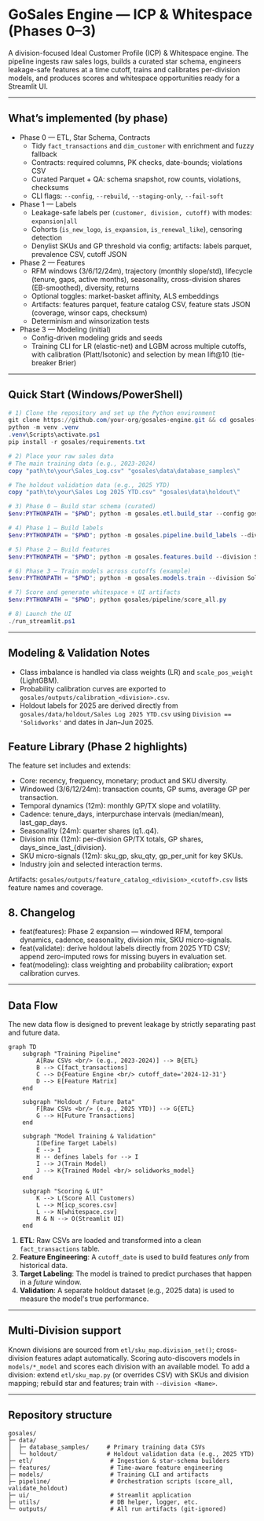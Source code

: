 # GoSales Engine — ICP & Whitespace (Phases 0–3)

A division-focused Ideal Customer Profile (ICP) & Whitespace engine. The pipeline ingests raw sales logs, builds a curated star schema, engineers leakage-safe features at a time cutoff, trains and calibrates per-division models, and produces scores and whitespace opportunities ready for a Streamlit UI.

---

## What’s implemented (by phase)

- Phase 0 — ETL, Star Schema, Contracts
  - Tidy `fact_transactions` and `dim_customer` with enrichment and fuzzy fallback
  - Contracts: required columns, PK checks, date-bounds; violations CSV
  - Curated Parquet + QA: schema snapshot, row counts, violations, checksums
  - CLI flags: `--config`, `--rebuild`, `--staging-only`, `--fail-soft`
- Phase 1 — Labels
  - Leakage-safe labels per `(customer, division, cutoff)` with modes: `expansion|all`
  - Cohorts (`is_new_logo`, `is_expansion`, `is_renewal_like`), censoring detection
  - Denylist SKUs and GP threshold via config; artifacts: labels parquet, prevalence CSV, cutoff JSON
- Phase 2 — Features
  - RFM windows (3/6/12/24m), trajectory (monthly slope/std), lifecycle (tenure, gaps, active months), seasonality, cross-division shares (EB-smoothed), diversity, returns
  - Optional toggles: market-basket affinity, ALS embeddings
  - Artifacts: features parquet, feature catalog CSV, feature stats JSON (coverage, winsor caps, checksum)
  - Determinism and winsorization tests
- Phase 3 — Modeling (initial)
  - Config-driven modeling grids and seeds
  - Training CLI for LR (elastic-net) and LGBM across multiple cutoffs, with calibration (Platt/Isotonic) and selection by mean lift@10 (tie-breaker Brier)

---

## Quick Start (Windows/PowerShell)

```powershell
# 1) Clone the repository and set up the Python environment
git clone https://github.com/your-org/gosales-engine.git && cd gosales-engine
python -m venv .venv
.venv\Scripts\activate.ps1
pip install -r gosales/requirements.txt

# 2) Place your raw sales data
# The main training data (e.g., 2023-2024)
copy "path\to\your\Sales_Log.csv" "gosales\data\database_samples\"

# The holdout validation data (e.g., 2025 YTD)
copy "path\to\your\Sales Log 2025 YTD.csv" "gosales\data\holdout\"

# 3) Phase 0 — Build star schema (curated)
$env:PYTHONPATH = "$PWD"; python -m gosales.etl.build_star --config gosales/config.yaml --rebuild

# 4) Phase 1 — Build labels
$env:PYTHONPATH = "$PWD"; python -m gosales.pipeline.build_labels --division Solidworks --cutoff "2024-06-30" --window-months 6 --mode expansion --config gosales/config.yaml

# 5) Phase 2 — Build features
$env:PYTHONPATH = "$PWD"; python -m gosales.features.build --division Solidworks --cutoff "2024-06-30" --config gosales/config.yaml

# 6) Phase 3 — Train models across cutoffs (example)
$env:PYTHONPATH = "$PWD"; python -m gosales.models.train --division Solidworks --cutoffs "2023-06-30,2023-09-30,2023-12-31" --window-months 6 --models logreg,lgbm --calibration platt,isotonic --config gosales/config.yaml

# 7) Score and generate whitespace + UI artifacts
$env:PYTHONPATH = "$PWD"; python gosales/pipeline/score_all.py

# 8) Launch the UI
./run_streamlit.ps1
```

---

## Modeling & Validation Notes

- Class imbalance is handled via class weights (LR) and `scale_pos_weight` (LightGBM).
- Probability calibration curves are exported to `gosales/outputs/calibration_<division>.csv`.
- Holdout labels for 2025 are derived directly from `gosales/data/holdout/Sales Log 2025 YTD.csv` using `Division == 'Solidworks'` and dates in Jan–Jun 2025.

## Feature Library (Phase 2 highlights)

The feature set includes and extends:
- Core: recency, frequency, monetary; product and SKU diversity.
- Windowed (3/6/12/24m): transaction counts, GP sums, average GP per transaction.
- Temporal dynamics (12m): monthly GP/TX slope and volatility.
- Cadence: tenure_days, interpurchase intervals (median/mean), last_gap_days.
- Seasonality (24m): quarter shares (q1..q4).
- Division mix (12m): per-division GP/TX totals, GP shares, days_since_last_{division}.
- SKU micro-signals (12m): sku_gp, sku_qty, gp_per_unit for key SKUs.
- Industry join and selected interaction terms.

Artifacts: `gosales/outputs/feature_catalog_<division>_<cutoff>.csv` lists feature names and coverage.

## 8. Changelog

- feat(features): Phase 2 expansion — windowed RFM, temporal dynamics, cadence, seasonality, division mix, SKU micro-signals.
- feat(validate): derive holdout labels directly from 2025 YTD CSV; append zero-imputed rows for missing buyers in evaluation set.
- feat(modeling): class weighting and probability calibration; export calibration curves.

---

## Data Flow

The new data flow is designed to prevent leakage by strictly separating past and future data.

```mermaid
graph TD
    subgraph "Training Pipeline"
        A[Raw CSVs <br/> (e.g., 2023-2024)] --> B{ETL}
        B --> C[fact_transactions]
        C --> D{Feature Engine <br/> cutoff_date='2024-12-31'}
        D --> E[Feature Matrix]
    end

    subgraph "Holdout / Future Data"
        F[Raw CSVs <br/> (e.g., 2025 YTD)] --> G{ETL}
        G --> H[Future Transactions]
    end

    subgraph "Model Training & Validation"
        I(Define Target Labels)
        E --> I
        H -- defines labels for --> I
        I --> J(Train Model)
        J --> K{Trained Model <br/> solidworks_model}
    end

    subgraph "Scoring & UI"
        K --> L(Score All Customers)
        L --> M[icp_scores.csv]
        L --> N[whitespace.csv]
        M & N --> O(Streamlit UI)
    end
```

1.  **ETL**: Raw CSVs are loaded and transformed into a clean `fact_transactions` table.
2.  **Feature Engineering**: A `cutoff_date` is used to build features *only* from historical data.
3.  **Target Labeling**: The model is trained to predict purchases that happen in a *future* window.
4.  **Validation**: A separate holdout dataset (e.g., 2025 data) is used to measure the model's true performance.

---

## Multi‑Division support

Known divisions are sourced from `etl/sku_map.division_set()`; cross-division features adapt automatically.
Scoring auto-discovers models in `models/*_model` and scores each division with an available model.
To add a division: extend `etl/sku_map.py` (or overrides CSV) with SKUs and division mapping; rebuild star and features; train with `--division <Name>`.

---

## Repository structure

```
gosales/
├─ data/
│  ├─ database_samples/     # Primary training data CSVs
│  └─ holdout/              # Holdout validation data (e.g., 2025 YTD)
├─ etl/                      # Ingestion & star-schema builders
├─ features/                 # Time-aware feature engineering
├─ models/                   # Training CLI and artifacts
├─ pipeline/                 # Orchestration scripts (score_all, validate_holdout)
├─ ui/                       # Streamlit application
├─ utils/                    # DB helper, logger, etc.
└─ outputs/                  # All run artifacts (git-ignored)
```
